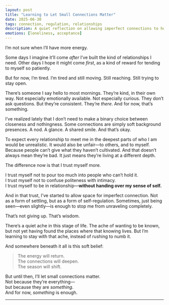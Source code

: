 ```yaml
---
layout: post
title: "Learning to Let Small Connections Matter"
date: 2025-06-30
tags: connection, regulation, relationships
description: A quiet reflection on allowing imperfect connections to hold value—without needing them to be everything.
emotions: [loneliness, acceptance]
---
```


I’m not sure when I’ll have more energy.

Some days I imagine it’ll come *after* I’ve built the kind of relationships I need. Other days I hope it might come *first*, as a kind of reward for tending to myself so patiently.

But for now, I’m tired. I’m tired and still moving. Still reaching. Still trying to stay open.

There’s someone I say hello to most mornings. They’re kind, in their own way. Not especially emotionally available. Not especially curious. They don’t ask questions. But they’re consistent. They’re *there*. And for now, that’s something.

I’ve realized lately that I don’t need to make a binary choice between closeness and nothingness. Some connections are simply soft background presences. A nod. A glance. A shared smile. And that’s okay.

To expect every relationship to meet me in the deepest parts of who I am would be unrealistic. It would also be unfair—to others, and to myself. Because people can’t give what they haven’t cultivated. And that doesn’t always mean they’re bad. It just means they’re living at a different depth.

The difference now is that I trust myself more.

I trust myself not to pour too much into people who can’t hold it.  
I trust myself not to confuse politeness with intimacy.  
I trust myself to be in relationship—**without handing over my sense of self.**

And in that trust, I’ve started to allow space for imperfect connection. Not as a form of settling, but as a form of self-regulation. Sometimes, just being seen—even slightly—is enough to stop me from unraveling completely.

That’s not giving up. That’s wisdom.

There’s a quiet ache in this stage of life. The ache of wanting to be known, but not yet having found the places where that knowing lives. But I’m learning to stay with that ache, instead of rushing to numb it.

And somewhere beneath it all is this soft belief:

> The energy will return.  
> The connections will deepen.  
> The season will shift.  

But until then, I’ll let small connections matter.  
Not because they’re everything—  
but because they are *something*.  
And for now, *something* is enough.


---